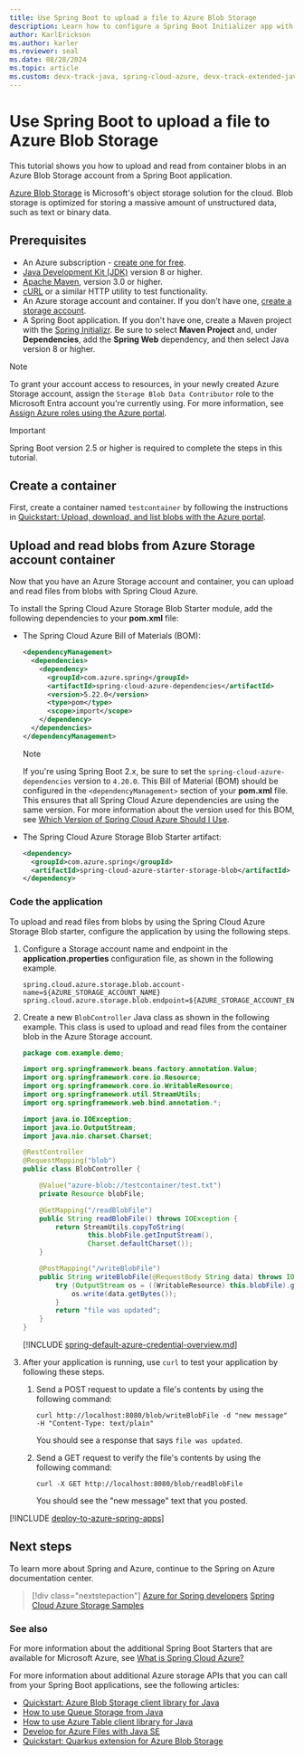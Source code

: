 ```yaml
---
title: Use Spring Boot to upload a file to Azure Blob Storage
description: Learn how to configure a Spring Boot Initializer app with the Azure Storage starter.
author: KarlErickson
ms.author: karler
ms.reviewer: seal
ms.date: 08/28/2024
ms.topic: article
ms.custom: devx-track-java, spring-cloud-azure, devx-track-extended-java
---
```


# Use Spring Boot to upload a file to Azure Blob Storage

This tutorial shows you how to upload and read from container blobs in an Azure Blob Storage account from a Spring Boot application.

[Azure Blob Storage](/azure/storage/blobs/) is Microsoft's object storage solution for the cloud. Blob storage is optimized for storing a massive amount of unstructured data, such as text or binary data.

## Prerequisites

- An Azure subscription - [create one for free](https://azure.microsoft.com/free/).
- [Java Development Kit (JDK)](/java/azure/jdk/) version 8 or higher.
- [Apache Maven](http://maven.apache.org/), version 3.0 or higher.
- [cURL](https://curl.se/) or a similar HTTP utility to test functionality.
- An Azure storage account and container. If you don't have one, [create a storage account](/azure/storage/common/storage-account-create?tabs=azure-portal).
- A Spring Boot application. If you don't have one, create a Maven project with the [Spring Initializr](https://start.spring.io/). Be sure to select **Maven Project** and, under **Dependencies**, add the **Spring Web** dependency, and then select Java version 8 or higher.

> [!NOTE]
> To grant your account access to resources, in your newly created Azure Storage account, assign the `Storage Blob Data Contributor` role to the Microsoft Entra account you're currently using. For more information, see [Assign Azure roles using the Azure portal](/azure/role-based-access-control/role-assignments-portal).

> [!IMPORTANT]
> Spring Boot version 2.5 or higher is required to complete the steps in this tutorial.

## Create a container

First, create a container named `testcontainer` by following the instructions in [Quickstart: Upload, download, and list blobs with the Azure portal](/azure/storage/blobs/storage-quickstart-blobs-portal).

## Upload and read blobs from Azure Storage account container

Now that you have an Azure Storage account and container, you can upload and read files from blobs with Spring Cloud Azure.

To install the Spring Cloud Azure Storage Blob Starter module, add the following dependencies to your **pom.xml** file:

- The Spring Cloud Azure Bill of Materials (BOM):

  ```xml
  <dependencyManagement>
    <dependencies>
      <dependency>
        <groupId>com.azure.spring</groupId>
        <artifactId>spring-cloud-azure-dependencies</artifactId>
        <version>5.22.0</version>
        <type>pom</type>
        <scope>import</scope>
      </dependency>
    </dependencies>
  </dependencyManagement>
  ```

  > [!NOTE]
  > If you're using Spring Boot 2.x, be sure to set the `spring-cloud-azure-dependencies` version to `4.20.0`.
  > This Bill of Material (BOM) should be configured in the `<dependencyManagement>` section of your **pom.xml** file. This ensures that all Spring Cloud Azure dependencies are using the same version.
  > For more information about the version used for this BOM, see [Which Version of Spring Cloud Azure Should I Use](https://github.com/Azure/azure-sdk-for-java/wiki/Spring-Versions-Mapping#which-version-of-spring-cloud-azure-should-i-use).

- The Spring Cloud Azure Storage Blob Starter artifact:

  ```xml
  <dependency>
    <groupId>com.azure.spring</groupId>
    <artifactId>spring-cloud-azure-starter-storage-blob</artifactId>
  </dependency>
  ```

### Code the application

To upload and read files from blobs by using the Spring Cloud Azure Storage Blob starter, configure the application by using the following steps.

1. Configure a Storage account name and endpoint in the **application.properties** configuration file, as shown in the following example.

   ```properties
   spring.cloud.azure.storage.blob.account-name=${AZURE_STORAGE_ACCOUNT_NAME}
   spring.cloud.azure.storage.blob.endpoint=${AZURE_STORAGE_ACCOUNT_ENDPOINT}
   ```

1. Create a new `BlobController` Java class as shown in the following example. This class is used to upload and read files from the container blob in the Azure Storage account.

   ```java
   package com.example.demo;

   import org.springframework.beans.factory.annotation.Value;
   import org.springframework.core.io.Resource;
   import org.springframework.core.io.WritableResource;
   import org.springframework.util.StreamUtils;
   import org.springframework.web.bind.annotation.*;

   import java.io.IOException;
   import java.io.OutputStream;
   import java.nio.charset.Charset;

   @RestController
   @RequestMapping("blob")
   public class BlobController {

       @Value("azure-blob://testcontainer/test.txt")
       private Resource blobFile;

       @GetMapping("/readBlobFile")
       public String readBlobFile() throws IOException {
           return StreamUtils.copyToString(
                   this.blobFile.getInputStream(),
                   Charset.defaultCharset());
       }

       @PostMapping("/writeBlobFile")
       public String writeBlobFile(@RequestBody String data) throws IOException {
           try (OutputStream os = ((WritableResource) this.blobFile).getOutputStream()) {
               os.write(data.getBytes());
           }
           return "file was updated";
       }
   }
   ```

   [!INCLUDE [spring-default-azure-credential-overview.md](includes/spring-default-azure-credential-overview.md)]

1. After your application is running, use `curl` to test your application by following these steps.

   1. Send a POST request to update a file's contents by using the following command:

      ```shell
      curl http://localhost:8080/blob/writeBlobFile -d "new message" -H "Content-Type: text/plain"
      ```

      You should see a response that says `file was updated`.

   1. Send a GET request to verify the file's contents by using the following command:

      ```shell
      curl -X GET http://localhost:8080/blob/readBlobFile
      ```

      You should see the "new message" text that you posted.

[!INCLUDE [deploy-to-azure-spring-apps](includes/deploy-to-azure-spring-apps.md)]

## Next steps

To learn more about Spring and Azure, continue to the Spring on Azure documentation center.

> [!div class="nextstepaction"]
> [Azure for Spring developers](../spring/index.yml)
> [Spring Cloud Azure Storage Samples](https://github.com/Azure-Samples/azure-spring-boot-samples/tree/main/storage)

### See also

For more information about the additional Spring Boot Starters that are available for Microsoft Azure, see [What is Spring Cloud Azure?](spring-cloud-azure-overview.md)

For more information about additional Azure storage APIs that you can call from your Spring Boot applications, see the following articles:

- [Quickstart: Azure Blob Storage client library for Java](/azure/storage/blobs/storage-java-how-to-use-blob-storage)
- [How to use Queue Storage from Java](/azure/storage/queues/storage-quickstart-queues-java)
- [How to use Azure Table client library for Java](/azure/cosmos-db/table-storage-how-to-use-java)
- [Develop for Azure Files with Java SE](/azure/storage/files/storage-java-how-to-use-file-storage)
- [Quickstart: Quarkus extension for Azure Blob Storage](/azure/storage/blobs/storage-quickstart-blobs-java-quarkus)
